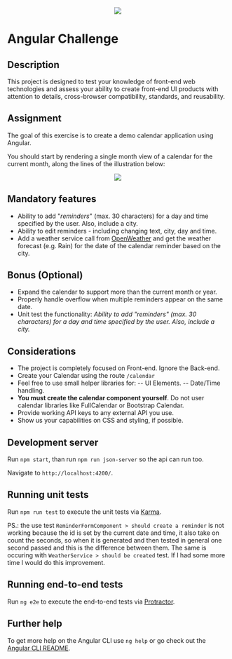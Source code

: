 <div align="center">
    <img src="https://storage.googleapis.com/public-jobsity-bucket/jobsity_logo_small.png"/>
</div>

# Angular Challenge

## Description

This project is designed to test your knowledge of front-end web technologies and assess your ability to create front-​end UI products with attention to details, cross-browser compatibility, standards, and  reusability.

## Assignment

The goal of this exercise is to create a demo calendar application using Angular.

You should start by rendering a single month view of a calendar for the current month, along the lines of the illustration below:
<div align="center">
    <img src="https://raw.githubusercontent.com/Jobsity/ReactChallenge/main/src/assets/CalendarSample.png"/>
</div>

## Mandatory features
 - Ability to add "*reminders*" (max. 30 characters) for a day and time specified by the user. Also, include a city.
 - Ability to edit reminders - including changing text, city, day and time.
 - Add a weather service call from [OpenWeather](https://openweathermap.org/forecast16) and get the weather forecast (e.g. Rain) for the date of the calendar reminder based on the city.

## Bonus (Optional)

- Expand the calendar to support more than the current month or year.
- Properly handle overflow when multiple reminders appear on the same date.
- Unit test the functionality: *Ability to add "*reminders*" (max. 30 characters) for a day and time specified by the user. Also, include a city.*

## Considerations

 - The project is completely focused on Front-end. Ignore the Back-end.
 - Create your Calendar using the route `/calendar`
 - Feel free to use small helper libraries for:
 -- UI Elements.
 -- Date/Time handling.
 - **You must create the calendar component yourself**. Do not user calendar libraries like FullCalendar or Bootstrap Calendar.
 - Provide working API keys to any external API you use.
 - Show us your capabilities on CSS and styling, if possible.


## Development server

Run `npm start`, than run `npm run json-server` so the api can run too.

Navigate to `http://localhost:4200/`.

## Running unit tests

Run `npm run test` to execute the unit tests via [Karma](https://karma-runner.github.io). 

PS.: the use test `ReminderFormComponent > should create a reminder`  is not working because the id is set by the current date and time, it also take on count the seconds, so when it is generated and then tested in general one second passed and this is the difference between them. The same is occuring with `WeatherService > should be created` test. If I had some more time I would do this improvement.

## Running end-to-end tests

Run `ng e2e` to execute the end-to-end tests via [Protractor](http://www.protractortest.org/).

## Further help

To get more help on the Angular CLI use `ng help` or go check out the [Angular CLI README](https://github.com/angular/angular-cli/blob/master/README.md).
